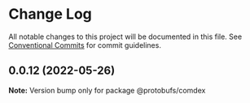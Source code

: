 # Change Log

All notable changes to this project will be documented in this file.
See [Conventional Commits](https://conventionalcommits.org) for commit guidelines.

## 0.0.12 (2022-05-26)

**Note:** Version bump only for package @protobufs/comdex
